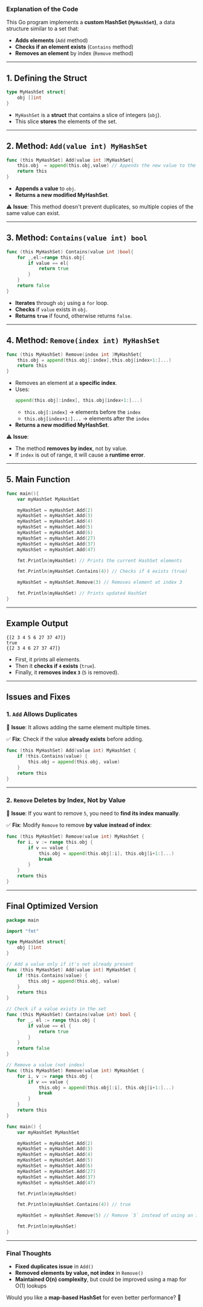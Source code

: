 ### **Explanation of the Code**
This Go program implements a **custom HashSet (`MyHashSet`)**, a data structure similar to a set that:
- **Adds elements** (`Add` method)
- **Checks if an element exists** (`Contains` method)
- **Removes an element** by index (`Remove` method)

---

## **1. Defining the Struct**
```go
type MyHashSet struct{
	obj []int
}
```
- `MyHashSet` is a **struct** that contains a slice of integers (`obj`).
- This slice **stores** the elements of the set.

---

## **2. Method: `Add(value int) MyHashSet`**
```go
func (this MyHashSet) Add(value int )MyHashSet{
	this.obj  = append(this.obj,value) // Appends the new value to the slice
	return this
}
```
- **Appends a value** to `obj`.
- **Returns a new modified MyHashSet**.

⚠ **Issue**: This method doesn't prevent duplicates, so multiple copies of the same value can exist.

---

## **3. Method: `Contains(value int) bool`**
```go
func (this MyHashSet) Contains(value int )bool{
	for _,el:=range this.obj{
		if value == el{
			return true
		}
	}
	return false
}
```
- **Iterates** through `obj` using a `for` loop.
- **Checks** if `value` exists in `obj`.
- **Returns `true`** if found, otherwise returns `false`.

---

## **4. Method: `Remove(index int) MyHashSet`**
```go
func (this MyHashSet) Remove(index int )MyHashSet{
	this.obj = append(this.obj[:index],this.obj[index+1:]...)	
	return this
}
```
- Removes an element at a **specific index**.
- Uses:
  ```go
  append(this.obj[:index], this.obj[index+1:]...)
  ```
  - `this.obj[:index]` → elements before the `index`
  - `this.obj[index+1:]...` → elements after the `index`
- **Returns a new modified MyHashSet**.

⚠ **Issue**: 
- The method **removes by index**, not by value.
- If `index` is out of range, it will cause a **runtime error**.

---

## **5. Main Function**
```go
func main(){
	var myHashSet MyHashSet

	myHashSet = myHashSet.Add(2)
	myHashSet = myHashSet.Add(3)
	myHashSet = myHashSet.Add(4)
	myHashSet = myHashSet.Add(5)
	myHashSet = myHashSet.Add(6)
	myHashSet = myHashSet.Add(27)
	myHashSet = myHashSet.Add(37)
	myHashSet = myHashSet.Add(47)

	fmt.Println(myHashSet) // Prints the current HashSet elements

	fmt.Println(myHashSet.Contains(4)) // Checks if 4 exists (true)

	myHashSet = myHashSet.Remove(3) // Removes element at index 3

	fmt.Println(myHashSet) // Prints updated HashSet
}
```
---

## **Example Output**
```
{[2 3 4 5 6 27 37 47]}
true
{[2 3 4 6 27 37 47]}
```
- First, it prints all elements.
- Then it **checks if `4` exists** (`true`).
- Finally, it **removes index `3`** (`5` is removed).

---

## **Issues and Fixes**
### **1. `Add` Allows Duplicates**
🔴 **Issue**: It allows adding the same element multiple times.

✅ **Fix**: Check if the value **already exists** before adding.
```go
func (this MyHashSet) Add(value int) MyHashSet {
	if !this.Contains(value) {
		this.obj = append(this.obj, value)
	}
	return this
}
```
---

### **2. `Remove` Deletes by Index, Not by Value**
🔴 **Issue**: If you want to remove `5`, you need to **find its index manually**.

✅ **Fix**: Modify `Remove` to remove **by value instead of index**:
```go
func (this MyHashSet) Remove(value int) MyHashSet {
	for i, v := range this.obj {
		if v == value {
			this.obj = append(this.obj[:i], this.obj[i+1:]...)
			break
		}
	}
	return this
}
```
---

## **Final Optimized Version**
```go
package main

import "fmt"

type MyHashSet struct{
	obj []int
}

// Add a value only if it's not already present
func (this MyHashSet) Add(value int) MyHashSet {
	if !this.Contains(value) {
		this.obj = append(this.obj, value)
	}
	return this
}

// Check if a value exists in the set
func (this MyHashSet) Contains(value int) bool {
	for _, el := range this.obj {
		if value == el {
			return true
		}
	}
	return false
}

// Remove a value (not index)
func (this MyHashSet) Remove(value int) MyHashSet {
	for i, v := range this.obj {
		if v == value {
			this.obj = append(this.obj[:i], this.obj[i+1:]...)
			break
		}
	}
	return this
}

func main() {
	var myHashSet MyHashSet

	myHashSet = myHashSet.Add(2)
	myHashSet = myHashSet.Add(3)
	myHashSet = myHashSet.Add(4)
	myHashSet = myHashSet.Add(5)
	myHashSet = myHashSet.Add(6)
	myHashSet = myHashSet.Add(27)
	myHashSet = myHashSet.Add(37)
	myHashSet = myHashSet.Add(47)

	fmt.Println(myHashSet) 

	fmt.Println(myHashSet.Contains(4)) // true

	myHashSet = myHashSet.Remove(5) // Remove `5` instead of using an index

	fmt.Println(myHashSet) 
}
```
---

### **Final Thoughts**
- **Fixed duplicates issue** in `Add()`
- **Removed elements by value, not index** in `Remove()`
- **Maintained O(n) complexity**, but could be improved using a map for O(1) lookups

Would you like a **map-based HashSet** for even better performance? 🚀